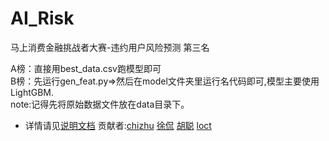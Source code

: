 # AI_Risk
马上消费金融挑战者大赛-违约用户风险预测 第三名

A榜：直接用best_data.csv跑模型即可
<br>
B榜：先运行gen_feat.py=>然后在model文件夹里运行名代码即可,模型主要使用LightGBM.
<br>
note:记得先将原始数据文件放在data目录下。<br>
* 详情请见[说明文档](https://github.com/chizhu/AI_Risk/blob/master/%E8%BF%9D%E7%BA%A6%E7%94%A8%E6%88%B7%E9%A3%8E%E9%99%A9%E9%A2%84%E6%B5%8B%2B%E5%A4%A7%E5%90%89%E5%A4%A7%E5%88%A9%E4%BB%8A%E6%99%9A%E5%90%83%E9%B8%A1%2B%E6%96%B9%E6%A1%88%E8%AF%B4%E6%98%8E.pdf)
贡献者:[chizhu](https://github.com/chizhu) [徐侃](xukan) [胡聪](evan806)  [loct](loct)
